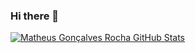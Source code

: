 ### Hi there 👋

[![Matheus Gonçalves Rocha GitHub Stats](https://github-readme-stats.vercel.app/api?username=matheus98rocha&show_icons=true&count_private=true)](https://github.com/matheus98rocha)
